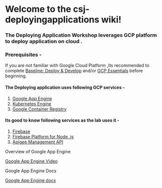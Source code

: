 # Welcome to the csj-deployingapplications wiki!

### The Deploying Application Workshop leverages GCP platform to deploy application on cloud .

### **Prerequisites** - 
If you are not familiar with Google Cloud Platform ,Its recommended to complete  [Baseline: Deploy & Develop](https://google.qwiklabs.com/quests/37) and/or [GCP Essentials](https://google.qwiklabs.com/quests/23) before beginning.

#### The Deploying application uses following GCP services - 
1. [Google App Engine](https://cloud.google.com/appengine/)
2. [Kubernetes Engine](https://cloud.google.com/kubernetes-engine/)
3. [Google Container Registry](https://cloud.google.com/container-registry/)



#### Its good to know following services as the lab uses it -
1. [Firebase](https://firebase.google.com/)
2. [Firebase Platform for Node .js ](https://firebase.google.com/products/)
3. [Apigee Management API](https://apigee.com/about/cp/api-management-gateway)


Overview of Google App Engine 

[Google App Engine Video](https://www.youtube.com/watch?v=2PRciDpqpko&autoplay=1)

Google App Engine Docs

 [Google App Engine docs](https://cloud.google.com/appengine/)

